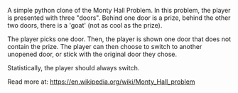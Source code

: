 A simple python clone of the Monty Hall Problem. In this problem, the 
player is presented with three "doors". Behind one door is a prize, 
behind the other two doors, there is a 'goat' (not as cool as the 
prize). 

The player picks one door. Then, the player is shown one door that does 
not contain the prize. The player can then choose to switch to another 
unopened door, or stick with the original door they chose. 

Statistically, the player should always switch. 

Read more at: https://en.wikipedia.org/wiki/Monty_Hall_problem
